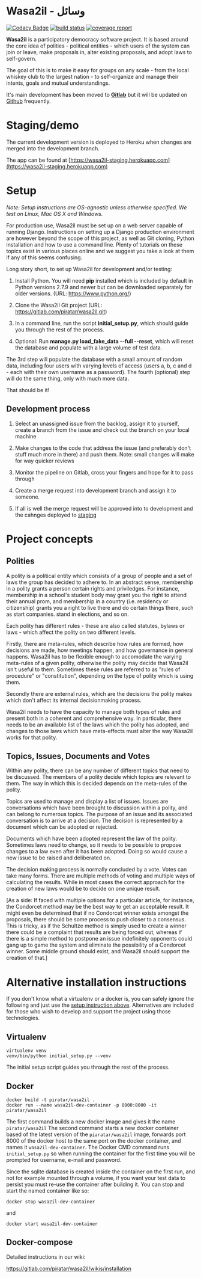 # Wasa2il - ‫وسائل
[![Codacy Badge](https://api.codacy.com/project/badge/Grade/0bb6ea0bc27d4428ab044d97be638684)](https://www.codacy.com/app/7oi/wasa2il?utm_source=github.com&utm_medium=referral&utm_content=piratar/wasa2il&utm_campaign=badger)
[![build status](https://gitlab.com/piratar/wasa2il/badges/development/build.svg)](https://gitlab.com/piratar/wasa2il/commits/development)
[![coverage report](https://gitlab.com/piratar/wasa2il/badges/development/coverage.svg)](https://gitlab.com/piratar/wasa2il/commits/development)

**Wasa2il** is a participatory democracy software project. It is based around the core
idea of polities - political entities - which users of the system can join or leave,
make proposals in, alter existing proposals, and adopt laws to self-govern.

The goal of this is to make it easy for groups on any scale - from the local
whiskey club to the largest nation - to self-organize and manage their intents,
goals and mutual understandings.

It's main development has been moved to **[Gitlab](https://gitlab.com/piratar/wasa2il)** but it will be updated on [Github](https://github.com/piratar/wasa2il) frequently.

# Staging/demo

The current development version is deployed to Heroku when changes are merged into the development branch.

The app can be found at [https://wasa2il-staging.herokuapp.com](https://wasa2il-staging.herokuapp.com)

# Setup

_Note: Setup instructions are OS-agnostic unless otherwise specified. We test on Linux, Mac OS X and Windows._

For production use, Wasa2il must be set up on a web server capable of running Django. Instructions on setting up a Django production environment are however beyond the scope of this project, as well as Git cloning, Python installation and how to use a command line. Plenty of tutorials on these topics exist in various places online and we suggest you take a look at them if any of this seems confusing.

Long story short, to set up Wasa2il for development and/or testing:

1. Install Python. You will need **pip** installed which is included by default in Python versions 2.7.9 and newer but can be downloaded separately for older versions. (URL: https://www.python.org/)

2. Clone the Wasa2il Git project (URL: https://gitlab.com/piratar/wasa2il.git)

3. In a command line, run the script **initial_setup.py**, which should guide you through the rest of the process.

4. Optional: Run **manage.py load_fake_data --full --reset**, which will reset the database and populate with a large volume of test data.

The 3rd step will populate the database with a small amount of random data, including four users with varying levels of access (users a, b, c and d - each with their own username as a password). The fourth (optional) step will do the same thing, only with much more data.

That should be it!

## Development process
1. Select an unassigned issue from the backlog, assign it to yourself, create a branch from the issue and check out the branch on your local machine

2. Make changes to the code that address the issue (and preferably don't stuff much more in there) and push them. Note: small changes will make for way quicker reviews

3. Monitor the pipeline on Gitlab, cross your fingers and hope for it to pass through

4. Create a merge request into development branch and assign it to someone.

5. If all is well the merge request will be approved into to development and the cahnges deployed to [staging](https://wasa2il-staging.herokuapp.com)

# Project concepts

## Polities

A polity is a political entity which consists of a group of people and a set of laws
the group has decided to adhere to. In an abstract sense, membership in a polity
grants a person certain rights and priviledges. For instance, membership in a
school's student body may grant you the right to attend their annual prom,
and membership in a country (i.e. residency or citizenship) grants you a right
to live there and do certain things there, such as start companies. stand in
elections, and so on.

Each polity has different rules - these are also called statutes, bylaws or laws -
which affect the polity on two different levels.

Firstly, there are meta-rules, which describe how rules are formed, how
decisions are made, how meetings happen, and how governance in general
happens. Wasa2il has to be flexible enough to accomodate the varying
meta-rules of a given polity, otherwise the polity may decide that Wasa2il isn't
useful to them. Sometimes these rules are referred to as "rules of procedure"
or "constitution", depending on the type of polity which is using them.

Secondly there are external rules, which are the decisions the polity makes which
don't affect its internal decisionmaking process.

Wasa2il needs to have the capacity to manage both types of rules and present
both in a coherent and comprehensive way. In particular, there needs to be an
available list of the laws which the polity has adopted, and changes to those
laws which have meta-effects must alter the way Wasa2il works for that polity.

## Topics, Issues, Documents and Votes

Within any polity, there can be any number of different topics that need to be
discussed. The members of a polity decide which topics are relevant to them.
The way in which this is decided depends on the meta-rules of the polity.

Topics are used to manage and display a list of issues. Issues are conversations
which have been brought to discussion within a polity, and can belong to 
numerous topics. The purpose of an issue and its associated conversation is to
arrive at a decision. The decision is represented by a document which can be
adopted or rejected.

Documents which have been adopted represent the law of the polity. Sometimes
laws need to change, so it needs to be possible to propose changes to a law
even after it has been adopted. Doing so would cause a new issue to be raised
and deliberated on.

The decision making process is normally concluded by a vote. Votes can take
many forms. There are multiple methods of voting and multiple ways of calculating
the results. While in most cases the correct approach for the creation of new
laws would be to decide on one unique result.

[As a side: If faced with multiple options for a particular article, for instance, the
Condorcet method may be the best way to get an acceptable result. It might even
be determined that if no Condorcet winner exists amongst the proposals, there
should be some process to push closer to a consensus. This is tricky, as if the
Schultze method is simply used to create a winner there could be a complaint that
results are being forced out, whereas if there is a simple method to postpone an
issue indefinitely opponents could gang up to game the system and eliminate the
possibility of a Condorcet winner. Some middle ground should exist, and Wasa2il
should support the creation of that.]


# Alternative installation instructions

If you don't know what a virtualenv or a docker is, you can safely ignore the
following and just use the [setup instruction above](#setup). Alternatives
are included for those who wish to develop and support the project using those
technologies.

## Virtualenv

    virtualenv venv
    venv/bin/python initial_setup.py --venv

The initial setup script guides you through the rest of the process.

## Docker

    docker build -t piratar/wasa2il .
    docker run --name wasa2il-dev-container -p 8000:8000 -it piratar/wasa2il

The first command builds a new docker image and gives it the name `piratar/wasa2il`
The second command starts a new docker container based of the latest version
of the `piaratar/wasa2il` image, forwards port 8000 of the docker host to the
same port on the docker container, and names it `wasa2il-dev-container`.  The
Docker CMD command runs `initial_setup.py` so when running the container for
the first time you will be prompted for username, e-mail and password.

Since the sqlite database is created inside the container on the first run,
and not for example mounted through a volume, if you want your test data to
persist you must re-use the container after building it.  You can stop and
start the named container like so:

    docker stop wasa2il-dev-container

and

    docker start wasa2il-dev-container

## Docker-compose

Detailed instructions in our wiki: 

https://gitlab.com/piratar/wasa2il/wikis/installation
